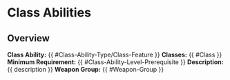 # Class Abilities

## Overview
**Class Ability:** {{ #Class-Ability-Type/Class-Feature }}
**Classes:** {{ #Class }}
**Minimum Requirement:** {{ #Class-Ability-Level-Prerequisite }}
**Description:** {{ description }}
**Weapon Group:** {{ #Weapon-Group }}

